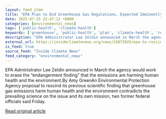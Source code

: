 ```yaml
---
layout: feed_item
title: "EPA Plan to End Greenhouse Gas Regulations, Expected Imminently, Will Harm Human Health, Experts Say"
date: 2025-07-25 22:47:12 +0000
categories: [environmental_news]
tags: ['public-health', 'climate-health']
keywords: ['greenhouse', 'public-health', 'plan', 'climate-health', 'regulations']
description: "EPA Administrator Lee Zeldin announced in March the agency would work to erase the “endangerment finding” that the emissions are harming human health and the..."
external_url: https://insideclimatenews.org/news/25072025/epa-to-rescind-endangerment-finding-greenhouse-gas-emissions/
is_feed: true
source_feed: "Inside Climate News"
feed_category: "environmental_news"
---
```


EPA Administrator Lee Zeldin announced in March the agency would work to erase the “endangerment finding” that the emissions are harming human health and the environment.By Amy GreenAn Environmental Protection Agency proposal to rescind its previous scientific finding that greenhouse gas emissions harm human health and the environment contradicts the prevailing science on the issue and its own mission, two former federal officials said Friday.

[Read original article](https://insideclimatenews.org/news/25072025/epa-to-rescind-endangerment-finding-greenhouse-gas-emissions/)
